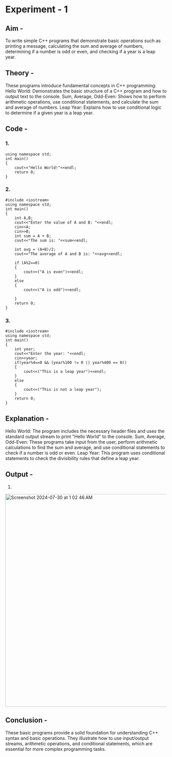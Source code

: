 # Experiment - 1 

## Aim - 
To write simple C++ programs that demonstrate basic operations such as 
printing a message, calculating the sum and average of numbers, determining if a number is odd or even, and checking if a year is a leap year.

## Theory - 
These programs introduce fundamental concepts in C++ programming:
Hello World: Demonstrates the basic structure of a C++ program and how to output text to the console.
Sum, Average, Odd-Even: Shows how to perform arithmetic operations, use conditional statements, and calculate the sum and average of numbers.
Leap Year: Explains how to use conditional logic to determine if a given year is a leap year.

## Code - 
### 1. 
``` #include <iostream>
using namespace std;
int main()
{
    cout<<"Hello World!"<<endl;
    return 0;
}
```

### 2.
```
#include <iostream>
using namespace std;
int main()
{
    int A,B;
    cout<<"Enter the value of A and B: "<<endl;
    cin>>A;
    cin>>B;
    int sum = A + B;
    cout<<"The sum is: "<<sum<<endl;

    int avg = (A+B)/2;
    cout<<"The average of A and B is: "<<avg<<endl;

    if (A%2==0)
    {
        cout<<("A is even")<<endl;
    }
    else
    {
        cout<<("A is odd")<<endl;

    }
    return 0;
}
```
### 3.
```
#include <iostream>
using namespace std;
int main()
{
    int year;
    cout<<"Enter the year: "<<endl;
    cin>>year;
    if(year%4==0 && (year%100 != 0 || year%400 == 0))
    {
        cout<<("This is a leap year")<<endl;
    }
    else
    {
        cout<<("This is not a leap year");
    }
    return 0;
}
```
## Explanation - 
Hello World: The program includes the necessary header files and uses the standard output stream to print "Hello World" to the console.
Sum, Average, Odd-Even: These programs take input from the user, perform arithmetic calculations to find the sum and average, and use conditional statements to check if a number is odd or even.
Leap Year: This program uses conditional statements to check the divisibility rules that define a leap year.

## Output - 
1.
<img width="664" alt="Screenshot 2024-07-30 at 1 02 46 AM" src="https://github.com/user-attachments/assets/1e859e8b-bff8-48f7-8279-a1a2c53d25b5">

## Conclusion -
These basic programs provide a solid foundation for understanding C++ syntax and basic operations. 
They illustrate how to use input/output streams, arithmetic operations, and conditional statements, which are essential for more complex programming tasks.





